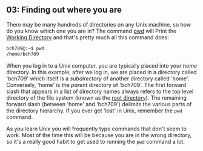 ## 03: Finding out where you are

There may be many hundreds of directories on any Unix machine, so how do you know which one you are in? The command [pwd][] will Print the [Working Directory][] and that's pretty much all this command does:

```bash
bch709@:~$ pwd
/home/bch709
```

When you log in to a Unix computer, you are typically placed into your _home_ directory. In this example, after we log in, we are placed in a directory called 'bch709' which itself is a *subdirectory* of another directory called 'home'. Conversely, 'home' is the *parent* directory of 'bch709'. The first forward slash that appears in a list of directory names always refers to the top level directory of the file system (known as the [root directory][]). The remaining forward slash (between 'home' and 'bch709') delimits the various parts of the directory hierarchy. If you ever get 'lost' in Unix, remember the `pwd` command.

As you learn Unix you will frequently type commands that don't seem to work. Most of the time this will be because you are in the wrong directory, so it's a really good habit to get used to running the `pwd` command a lot.

[pwd]: http://en.wikipedia.org/wiki/Pwd
[Working Directory]: http://en.wikipedia.org/wiki/Working_directory
[root directory]: http://en.wikipedia.org/wiki/Root_directory
